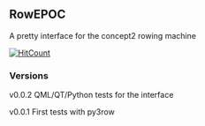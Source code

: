 ## RowEPOC

A pretty interface for the concept2 rowing machine


[![HitCount](http://hits.dwyl.com/alainbastide/RowEpoc.svg)](http://hits.dwyl.com/alainbastide/RowEpoc)

### Versions

v0.0.2 QML/QT/Python tests for the interface

v0.0.1 First tests with py3row


